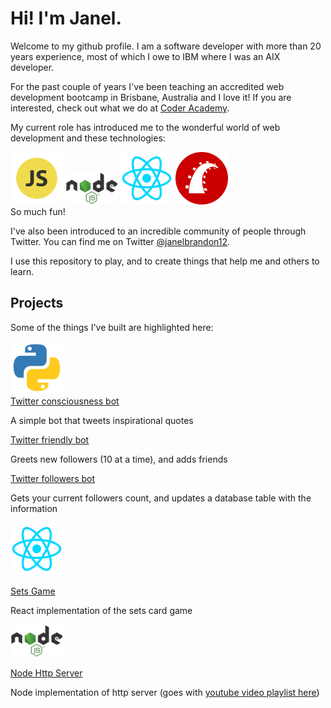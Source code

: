# Hi! I'm Janel.

Welcome to my github profile. I am a software developer with more than 20 years experience, most of which I owe to IBM where I was an AIX developer.

For the past couple of years I've been teaching an accredited web development bootcamp in Brisbane, Australia and I love it! If you are interested, check out what we do at <a class="link" href="https://coderacademy.edu.au/" target="_blank">Coder Academy</a>.

My current role has introduced me to the wonderful world of web development and these technologies:
<div class="centered-box">
<img class="devicon-icon" style="max-width: 6em;" src="js.svg" alt="javascript icon" />
<img class="devicon-icon" style="max-width: 6em;" src="nodejs.svg" alt="nodejs icon" />
<img class="devicon-icon" style="max-width: 6em;" src="react.svg" alt="react icon" />
<img class="devicon-icon" style="max-width: 6em;" src="rails.svg" alt="rails icon" />
</div>
So much fun!

I've also been introduced to an incredible community of people through Twitter. You can find me on Twitter <a href="https://twitter.com/janelbrandon12" target="_blank">@janelbrandon12</a>.

I use this repository to play, and to create things that help me and others to learn.

## Projects

Some of the things I've built are highlighted here:
<div class="centered-box">
<img class="devicon-icon" style="max-width: 6em;" src="python.svg" alt="python icon" />
</div>
<a class="project-link" href="https://github.com/janel-developer/twitter-consciousness-bot">Twitter consciousness bot</a>

A simple bot that tweets inspirational quotes

<a class="project-link" href="https://github.com/janel-developer/twitter-friendly-bot">Twitter friendly bot</a>

Greets new followers (10 at a time), and adds friends

<a class="project-link" href="https://github.com/janel-developer/twitter-followers-bot">Twitter followers bot</a>

Gets your current followers count, and updates a database table with the information


<div class="centered-box">
<img class="devicon-icon" style="max-width: 6em;" src="react.svg" alt="react icon" />
</div>

<a class="project-link" href="https://github.com/janel-developer/sets-game">Sets Game</a>

React implementation of the sets card game

<div class="centered-box">
<img class="devicon-icon" style="max-width: 6em;" src="nodejs.svg" alt="nodejs icon" />
</div>

<a class="project-link" href="https://github.com/janel-developer/node-web-server">Node Http Server</a>

Node implementation of http server (goes with <a href="https://www.youtube.com/playlist?list=PLjJnSS_3pkuzPr8NpCCnzVGHl_4m3JWbR">youtube video playlist here</a>)